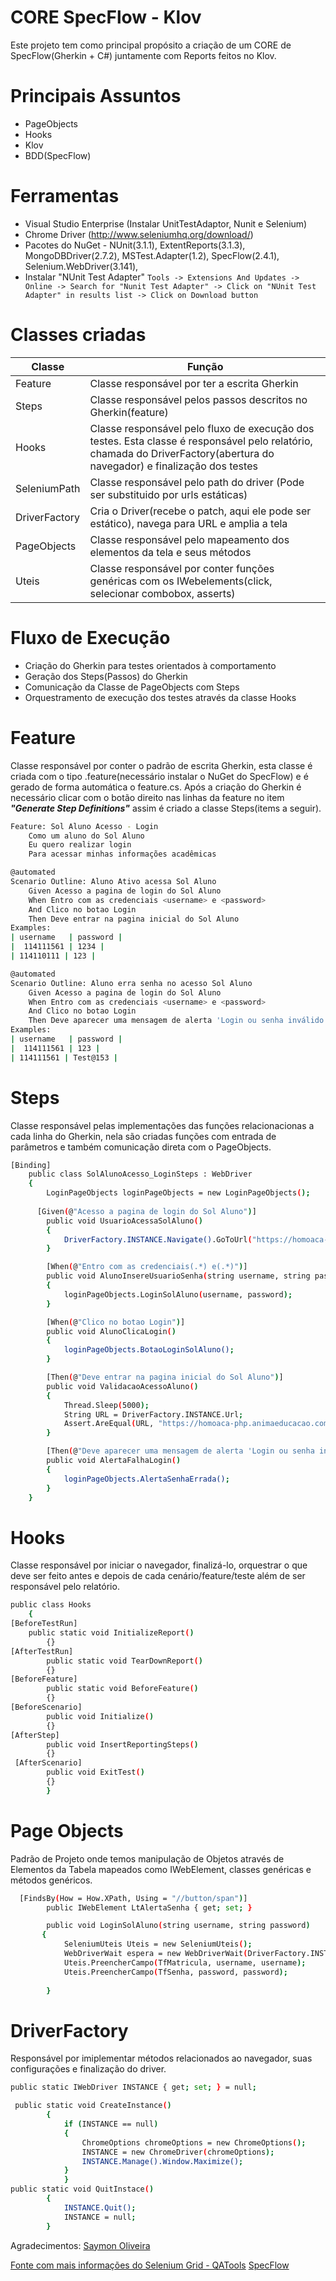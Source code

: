 # CORE SpecFlow - Klov
 Este projeto tem como principal propósito a criação de um CORE de SpecFlow(Gherkin + C#) juntamente com Reports feitos no Klov.
 
# Principais Assuntos
- PageObjects
 - Hooks
 - Klov
 - BDD(SpecFlow)
 
# Ferramentas

  - Visual Studio Enterprise (Instalar UnitTestAdaptor, Nunit e Selenium)
  - Chrome Driver (http://www.seleniumhq.org/download/)
  - Pacotes do NuGet - NUnit(3.1.1), ExtentReports(3.1.3), MongoDBDriver(2.7.2), MSTest.Adapter(1.2), SpecFlow(2.4.1), Selenium.WebDriver(3.141),
  - Instalar "NUnit Test Adapter"
   ```Tools -> Extensions And Updates -> Online -> Search for "Nunit Test Adapter" -> Click on "NUnit Test Adapter" in results list -> Click on Download button ```



# Classes criadas

| Classe | Função |
| ------ | ------ |
| Feature | Classe responsável por ter a escrita Gherkin |
| Steps | Classe responsável pelos passos descritos no Gherkin(feature)
| Hooks | Classe responsável pelo fluxo de execução dos testes. Esta classe é responsável pelo relatório, chamada do DriverFactory(abertura do navegador) e finalização dos testes |
| SeleniumPath | Classe responsável pelo path do driver (Pode ser substituido por urls estáticas) |
| DriverFactory | Cria o Driver(recebe o patch, aqui ele pode ser estático), navega para URL e amplia a tela |
| PageObjects | Classe responsável pelo mapeamento dos elementos da tela e seus métodos|
| Uteis | Classe responsável por conter funções genéricas com os IWebelements(click, selecionar combobox, asserts) |

# Fluxo de Execução

* Criação do Gherkin para testes orientados à comportamento
* Geração dos Steps(Passos) do Gherkin
* Comunicação da Classe de PageObjects com Steps
* Orquestramento de execução dos testes através da classe Hooks

# Feature
Classe responsável por  conter o padrão de escrita Gherkin, esta classe é criada com o tipo .feature(necessário instalar o NuGet do SpecFlow) e é gerado de forma automática o feature.cs. Após a criação do Gherkin é necessário clicar com o botão direito nas linhas da feature no item ***"Generate Step Definitions"*** assim é criado a classe Steps(items a seguir).

```sh
Feature: Sol Aluno Acesso - Login
	Como um aluno do Sol Aluno
	Eu quero realizar login
	Para acessar minhas informações acadêmicas

@automated
Scenario Outline: Aluno Ativo acessa Sol Aluno
	Given Acesso a pagina de login do Sol Aluno
	When Entro com as credenciais <username> e <password>
	And Clico no botao Login
	Then Deve entrar na pagina inicial do Sol Aluno 
Examples:
| username   | password |
|  114111561 | 1234 |
| 114110111 | 123 |

@automated
Scenario Outline: Aluno erra senha no acesso Sol Aluno
	Given Acesso a pagina de login do Sol Aluno
	When Entro com as credenciais <username> e <password>
	And Clico no botao Login
	Then Deve aparecer uma mensagem de alerta 'Login ou senha inválido'
Examples:
| username   | password |
|  114111561 | 123 |
| 114111561 | Test@153 |
```

# Steps
Classe responsável pelas implementações das funções relacionacionas a cada linha do Gherkin, nela são criadas funções com entrada de parâmetros e também comunicação direta com o PageObjects.
```sh
[Binding]
    public class SolAlunoAcesso_LoginSteps : WebDriver
    {
        LoginPageObjects loginPageObjects = new LoginPageObjects();
        
      [Given(@"Acesso a pagina de login do Sol Aluno")]
        public void UsuarioAcessaSolAluno()
        {
            DriverFactory.INSTANCE.Navigate().GoToUrl("https://homoaca-php.animaeducacao.com.br/branches/base2/SOL/aluno/index.php/index/seguranca/dev/instituicao/1");
        }

        [When(@"Entro com as credenciais(.*) e(.*)")]
        public void AlunoInsereUsuarioSenha(string username, string password)
        {
            loginPageObjects.LoginSolAluno(username, password);
        }

        [When(@"Clico no botao Login")]
        public void AlunoClicaLogin()
        {
            loginPageObjects.BotaoLoginSolAluno();
        }

        [Then(@"Deve entrar na pagina inicial do Sol Aluno")]
        public void ValidacaoAcessoAluno()
        {
            Thread.Sleep(5000);
            String URL = DriverFactory.INSTANCE.Url;
            Assert.AreEqual(URL, "https://homoaca-php.animaeducacao.com.br/branches/base2/SOL/aluno/index.php/");
        }

        [Then(@"Deve aparecer uma mensagem de alerta 'Login ou senha inválido'")]
        public void AlertaFalhaLogin()
        {
            loginPageObjects.AlertaSenhaErrada();
        }
    }
```

# Hooks
Classe responsável por iniciar o navegador, finalizá-lo, orquestrar o que deve ser feito antes e depois de cada cenário/feature/teste além de ser responsável pelo relatório.
```sh
public class Hooks
    {
[BeforeTestRun]
    public static void InitializeReport()
        {}
[AfterTestRun]
        public static void TearDownReport()
        {}
[BeforeFeature]
        public static void BeforeFeature()
        {}
[BeforeScenario]
        public void Initialize()
        {}
[AfterStep]
        public void InsertReportingSteps()
        {}
 [AfterScenario]
        public void ExitTest()
        {}
        }
 ```
# Page Objects
Padrão de Projeto onde temos manipulação de Objetos através de Elementos da Tabela mapeados como IWebElement, classes genéricas e métodos genéricos.
```sh
  [FindsBy(How = How.XPath, Using = "//button/span")]
        public IWebElement LtAlertaSenha { get; set; }

        public void LoginSolAluno(string username, string password)
       {
            SeleniumUteis Uteis = new SeleniumUteis();
            WebDriverWait espera = new WebDriverWait(DriverFactory.INSTANCE, TimeSpan.FromSeconds(5));
            Uteis.PreencherCampo(TfMatricula, username, username);
            Uteis.PreencherCampo(TfSenha, password, password);
    
        }
 ```
# DriverFactory
Responsável por imiplementar métodos relacionados ao navegador, suas configurações e finalização do driver.
```sh
public static IWebDriver INSTANCE { get; set; } = null;

 public static void CreateInstance()
        {
            if (INSTANCE == null)
            {
                ChromeOptions chromeOptions = new ChromeOptions();
                INSTANCE = new ChromeDriver(chromeOptions);
                INSTANCE.Manage().Window.Maximize();
            }
            }
public static void QuitInstace()
        {
            INSTANCE.Quit();
            INSTANCE = null;
        }

 ```
 
 

Agradecimentos: [Saymon Oliveira](https://github.com/saymowan)

[Fonte com mais informações do Selenium Grid - QATools](https://www.toolsqa.com/)
[SpecFlow](https://github.com/techtalk/SpecFlow/wiki/Scoped-bindings)
